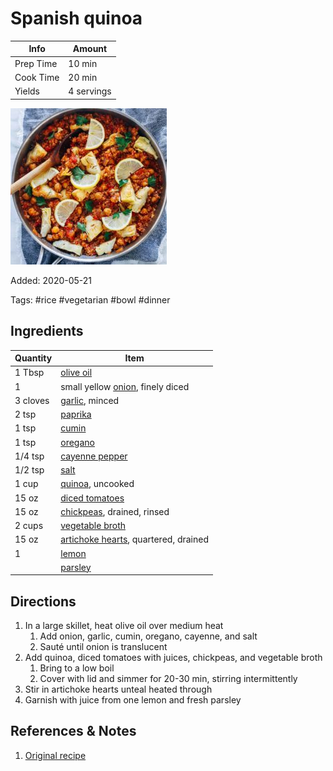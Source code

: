 # Spanish quinoa

| Info      | Amount     |
| --------- | ---------- |
| Prep Time | 10 min     |
| Cook Time | 20 min     |
| Yields    | 4 servings |

![Spanish quinoa](../assets/spanish-quinoa.jpg)

Added: 2020-05-21

Tags: #rice #vegetarian #bowl #dinner

## Ingredients

| Quantity | Item                                                                         |
| -------- | ---------------------------------------------------------------------------- |
| 1 Tbsp   | [olive oil](../Ingredients/olive%20oil.md)                                   |
| 1        | small yellow [onion](../Ingredients/onion.md), finely diced                  |
| 3 cloves | [garlic](../Ingredients/garlic.md), minced                                   |
| 2 tsp    | [paprika](../Ingredients/paprika.md)                                         |
| 1 tsp    | [cumin](../Ingredients/cumin.md)                                             |
| 1 tsp    | [oregano](../Ingredients/oregano.md)                                         |
| 1/4 tsp  | [cayenne pepper](../Ingredients/cayenne%20pepper.md)                         |
| 1/2 tsp  | [salt](../Ingredients/salt.md)                                               |
| 1 cup    | [quinoa](../Ingredients/quinoa.md), uncooked                                 |
| 15 oz    | [diced tomatoes](../Ingredients/diced%20tomatoes.md)                         |
| 15 oz    | [chickpeas](../Ingredients/chickpeas.md), drained, rinsed                    |
| 2 cups   | [vegetable broth](../Ingredients/vegetable%20broth.md)                       |
| 15 oz    | [artichoke hearts](../Ingredients/artichoke%20hearts.md), quartered, drained |
| 1        | [lemon](../Ingredients/lemon.md)                                             |
|          | [parsley](../Ingredients/parsley.md)                                         |

## Directions

1. In a large skillet, heat olive oil over medium heat
   1. Add onion, garlic, cumin, oregano, cayenne, and salt
   2. Sauté until onion is translucent
2. Add quinoa, diced tomatoes with juices, chickpeas, and vegetable broth
   1. Bring to a low boil
   2. Cover with lid and simmer for 20-30 min, stirring intermittently
3. Stir in artichoke hearts unteal heated through
4. Garnish with juice from one lemon and fresh parsley

## References & Notes

1. [Original recipe](https://www.makingthymeforhealth.com/one-pot-spanish-quinoa/print/)
